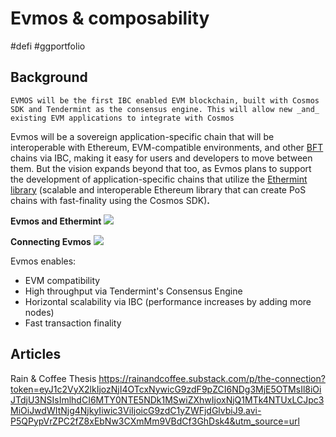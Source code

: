 # Evmos & composability
#defi #ggportfolio 

## Background
`EVMOS will be the first IBC enabled EVM blockchain, built with Cosmos SDK and Tendermint as the consensus engine. This will allow new _and_ existing EVM applications to integrate with Cosmos`

Evmos will be a sovereign application-specific chain that will be interoperable with Ethereum, EVM-compatible environments, and other [BFT](https://tokens-economy.gitbook.io/consensus/chain-based-pbft-and-bft-based-proof-of-stake) chains via IBC, making it easy for users and developers to move between them. But the vision expands beyond that too, as Evmos plans to support the development of application-specific chains that utilize the [Ethermint library](https://github.com/tharsis/ethermint) (scalable and interoperable Ethereum library that can create PoS chains with fast-finality using the Cosmos SDK)**.**

**Evmos and Ethermint**
![](https://cdn.substack.com/image/fetch/w_1456,c_limit,f_auto,q_auto:good,fl_progressive:steep/https%3A%2F%2Fbucketeer-e05bbc84-baa3-437e-9518-adb32be77984.s3.amazonaws.com%2Fpublic%2Fimages%2F5ec2f2e4-0f1d-4626-b3c3-8f1c8cd5a38d_1600x899.png)

**Connecting Evmos**
![](https://cdn.substack.com/image/fetch/w_1456,c_limit,f_auto,q_auto:good,fl_progressive:steep/https%3A%2F%2Fbucketeer-e05bbc84-baa3-437e-9518-adb32be77984.s3.amazonaws.com%2Fpublic%2Fimages%2Fd4792f25-6906-4452-8f68-ed2c0da12950_1415x586.jpeg)


Evmos enables:
-   EVM compatibility
-   High throughput via Tendermint's Consensus Engine
-   Horizontal scalability via IBC (performance increases by adding more nodes)
-   Fast transaction finality

## Articles
Rain & Coffee Thesis
https://rainandcoffee.substack.com/p/the-connection?token=eyJ1c2VyX2lkIjozNjI4OTcxNywicG9zdF9pZCI6NDg3MjE5OTMsIl8iOiJTdjU3NSIsImlhdCI6MTY0NTE5NDk1MSwiZXhwIjoxNjQ1MTk4NTUxLCJpc3MiOiJwdWItNjg4NjkyIiwic3ViIjoicG9zdC1yZWFjdGlvbiJ9.avi-P5QPypVrZPC2fZ8xEbNw3CXmMm9VBdCf3GhDsk4&utm_source=url



